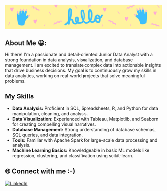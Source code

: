 ![MasterHead](https://github.com/wesleyopenda/wesleyopenda/blob/main/giphy.gif)
## About Me 😀:
Hi there! I'm a passionate and detail-oriented Junior Data Analyst with a strong foundation in data analysis, visualization, and database management. I am excited to translate complex data into actionable insights that drive business decisions. My goal is to continuously grow my skills in data analytics, working on real-world projects that solve meaningful problems.

## My Skills
- **Data Analysis:** Proficient in SQL, Spreadsheets, R, and Python for data manipulation, cleaning, and analysis.
- **Data Visualization:** Experienced with Tableau, Matplotlib, and Seaborn for creating compelling visual narratives.
- **Database Management:** Strong understanding of database schemas, SQL queries, and data integration.
- **Tools:** Familiar with Apache Spark for large-scale data processing and analysis.
- **Machine Learning Basics:** Knowledgeable in basic ML models like regression, clustering, and classification using scikit-learn.

## 🌐 Connect with me :-)
[![LinkedIn](https://img.shields.io/badge/LinkedIn-%230077B5.svg?logo=linkedin&logoColor=white)](https://linkedin.com/in/https://www.linkedin.com/in/wesley-openda-2b71941aa/) 


<!-- Proudly created with GPRM ( https://gprm.itsvg.in ) -->
